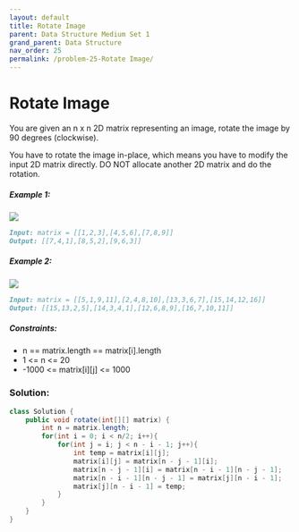 ```yaml
---
layout: default
title: Rotate Image
parent: Data Structure Medium Set 1
grand_parent: Data Structure
nav_order: 25
permalink: /problem-25-Rotate Image/
---
```

# Rotate Image
You are given an n x n 2D matrix representing an image, rotate the image by 90 degrees (clockwise).

You have to rotate the image in-place, which means you have to modify the input 2D matrix directly. DO NOT allocate another 2D matrix and do the rotation.

##### Example 1:
![](../../assets/images/ds/mat1_1.jpeg![img.png](img.png))
```markdown
Input: matrix = [[1,2,3],[4,5,6],[7,8,9]]
Output: [[7,4,1],[8,5,2],[9,6,3]]
```
##### Example 2:
![](../../assets/images/ds/mat2.jpeg)
```markdown
Input: matrix = [[5,1,9,11],[2,4,8,10],[13,3,6,7],[15,14,12,16]]
Output: [[15,13,2,5],[14,3,4,1],[12,6,8,9],[16,7,10,11]]
```
##### Constraints:
* n == matrix.length == matrix[i].length
* 1 <= n <= 20
* -1000 <= matrix[i][j] <= 1000

### Solution:
```java
class Solution {
    public void rotate(int[][] matrix) {
        int n = matrix.length;
        for(int i = 0; i < n/2; i++){
            for(int j = i; j < n - i - 1; j++){
                int temp = matrix[i][j];
                matrix[i][j] = matrix[n - j - 1][i];
                matrix[n - j - 1][i] = matrix[n - i - 1][n - j - 1];
                matrix[n - i - 1][n - j - 1] = matrix[j][n - i - 1];
                matrix[j][n - i - 1] = temp;
            }
        }
    }
}
```